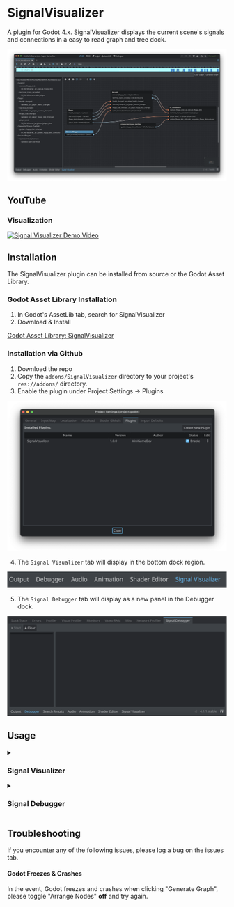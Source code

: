 # SignalVisualizer
A plugin for Godot 4.x. SignalVisualizer displays the current scene's signals and connections in a easy to read graph and tree dock.

![Signal Visualizer plugin running Godot 4.x](./images/SignalVisualizerDemo.png)

## YouTube

### Visualization

[![Signal Visualizer Demo Video](https://img.youtube.com/vi/eCWlVX9pwGU/0.jpg)](https://www.youtube.com/watch?v=eCWlVX9pwGU)

## Installation

The SignalVisualizer plugin can be installed from source or the Godot Asset Library.

### Godot Asset Library Installation

1. In Godot's AssetLib tab, search for SignalVisualizer
1. Download & Install

[Godot Asset Library: SignalVisualizer](https://godotengine.org/asset-library/asset/2067)

### Installation via Github

1. Download the repo
2. Copy the `addons/SignalVisualizer` directory to your project's `res://addons/` directory.
3. Enable the plugin under Project Settings -> Plugins

![Plugins Tab in Godot Project Settings](./images/PluginScreenshot.png)

4. The `Signal Visualizer` tab will display in the bottom dock region. 

![Godot 4.x bottom dock displaying Signal Visualizer tab](./images/SignalVisualizerDockScreenshot.png)

5. The `Signal Debugger` tab will display as a new panel in the Debugger dock.

![Godot 4.x bottom dock displaying Signal Debugger panel](./images/SignalDebuggerPanel.png)

## Usage

<details>
<summary><h3>Signal Visualizer</h3></summary>

Signal Visualizer will create a signal graph by mapping the signals in the current scene in the Godot editor. The bottom dock uses the built-in `GraphEdit` and `Tree` nodes to display the signal graph. Only signals with the flag of `CONNECT_PERSIST` will be displayed in the signal graph. In addition, all nodes that begin with `@` in the name will be ignored.

1. With your scene open in the editor, open the bottom dock.
2. In Signal Visualizer's top toolbar, click "Generate Graph"

![Signal Visualizer plugin toolbar. Clear graph and Generate graph buttons.](./images/SignalVisualizerToolbarScreenshot.png)

#### Arrange Nodes Toggle

The "Arrange Nodes" toggle enables and disables automatic node arrangement when generating the graph. When enabled, `GraphEdit`'s `arrange_nodes()` function will be called once all graph nodes are generated.

#### Signal Details Toggle

The "Signal Details" toggle enables and disables expanded formatting described below. When disabled, only the signal's name and corresponding function will be displayed in the graph nodes connections.

#### Opening Signals in Source

The "Open" button that displays next to a signal's connected function will open the corresponding source file at the function's line number.

#### Format

In the signal graph and tree, the format is as follows:

##### Outgoing Signal

```
Signal -> Connected Node
```

![Player Node Outgoing Signals](./images/OutgoingSignalScreenshot%20.png)

##### Incoming Signal

```
Signal::Callable Method
```

![GameUI Node Incoming Signals](./images/IncomingSignalScreenshot.png)
</details>

<details>
<summary><h3>Signal Debugger</h3></summary>

The Signal Debugger connects to a running scene instance to allow for automatic logging of signals. This alleviates the need to add `print` statements to your own code when debugging signals.

The Signal Debugger panel has two main components. The first is the signal tree. Similar to Signal Visualizer, all relevant scene signals are displayed in the tree.

![Signal Debugger Signal Tree Pane](./images/SignalDebuggerSignalTreeScreenshot.png)

The second main component is the signal log output. This is the main body of the Signal Debugger panel and contains all log messages for signals that have been triggered in the scene.

![Signal Debugger Signal Log Output Pane](./images/SignalDebuggerSignalLogScreenshot.png)

With your game scene running, navigate to the Signal Debugger panel under the Debugger dock item. Click the `Start` button to begin signal logging. With the Signal Debugger started, the scene's signal tree will appear and a started message will appear in the signal log output. All relavant signals will log the following:

* Timestamp
* Node that fired the signal
* Signal Name

![Signal Debugger Panel with Data](./images/SignalDebuggerDataScreenshot.png)

Clicking `Stop` will stop signal debugging, disconnecting from all relavant signals in the current game scene. Closing the current game scene will disconnect and stop debugging as well.

</details>

## Troubleshooting

If you encounter any of the following issues, please log a bug on the issues tab.

#### Godot Freezes & Crashes

In the event, Godot freezes and crashes when clicking "Generate Graph", please toggle "Arrange Nodes" **off** and try again.
